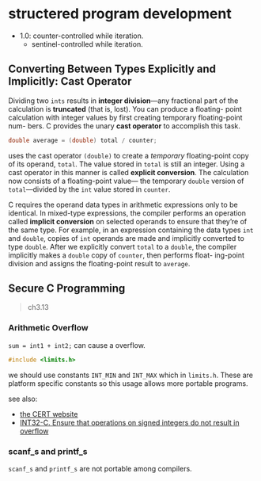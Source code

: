 # structered program development

- 1.0: counter-controlled while iteration.
  - sentinel-controlled while iteration.

## Converting Between Types Explicitly and Implicitly: Cast Operator

Dividing two `ints` results in **integer division**—any
fractional part of the calculation is **truncated** (that is, lost). You can produce a floating-
point calculation with integer values by first creating temporary floating-point num-
bers. C provides the unary **cast operator** to accomplish this task.

```C
double average = (double) total / counter;
```

uses the cast operator `(double)` to create a *temporary* floating-point copy of its operand,
`total`. The value stored in `total` is still an integer. Using a cast operator in this manner
is called **explicit conversion**. The calculation now consists of a floating-point value—
the temporary `double` version of `total`—divided by the `int` value stored in `counter`.

C requires the operand data types in arithmetic expressions only to be identical.
In mixed-type expressions, the compiler performs an operation called **implicit conversion**
on selected operands to ensure that they’re of the same type. For example, in
an expression containing the data types `int` and `double`, copies of `int` operands are
made and implicitly converted to type `double`. After we explicitly convert `total` to a
`double`, the compiler implicitly makes a `double` copy of `counter`, then performs float-
ing-point division and assigns the floating-point result to `average`.

## Secure C Programming

> ch3.13

### Arithmetic Overflow

`sum = int1 + int2;` can cause a overflow.

```C
#include <limits.h>
```

we should use constants `INT_MIN` and `INT_MAX` which in `limits.h`.
These are platform specific constants so this usage allows more portable programs.

see also:

- [the CERT website](https://wiki.sei.cmu.edu/confluence/display/c/)
- [INT32-C. Ensure that operations on signed integers do not result in overflow](https://wiki.sei.cmu.edu/confluence/display/c/INT32-C.+Ensure+that+operations+on+signed+integers+do+not+result+in+overflow)

### scanf_s and printf_s

`scanf_s` and `printf_s` are not portable among compilers.

